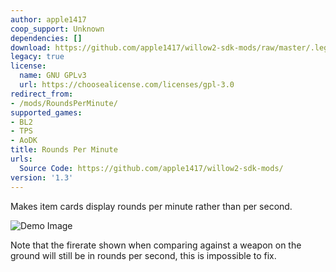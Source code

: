 ```yaml
---
author: apple1417
coop_support: Unknown
dependencies: []
download: https://github.com/apple1417/willow2-sdk-mods/raw/master/.legacy/RoundsPerMinute.zip
legacy: true
license:
  name: GNU GPLv3
  url: https://choosealicense.com/licenses/gpl-3.0
redirect_from:
- /mods/RoundsPerMinute/
supported_games:
- BL2
- TPS
- AoDK
title: Rounds Per Minute
urls:
  Source Code: https://github.com/apple1417/willow2-sdk-mods/
version: '1.3'
---
```

Makes item cards display rounds per minute rather than per second.

![Demo Image](https://cdn.discordapp.com/attachments/288382606288879629/666536469766340640/unknown.png)

Note that the firerate shown when comparing against a weapon on the ground will still be in rounds per second, this is impossible to fix.